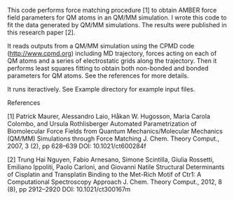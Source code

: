 
This code performs force matching procedure [1] to obtain AMBER force field parameters 
for QM atoms in an QM/MM simulation.
I wrote this code to fit the data generated by QM/MM simulations.
The results were published in this research paper [2].

It reads outputs from a QM/MM simulation using the CPMD code (http://www.cpmd.org) including MD trajectory, 
forces acting on each of QM atoms and a series of electrostatic grids along the trajectory.
Then it performs least squares fitting to obtain both non-bonded and bonded parameters for QM atoms.
See the references for more details.

It runs iteractively. See Example directory for example input files.

References

[1] Patrick Maurer, Alessandro Laio, Håkan W. Hugosson, Maria Carola Colombo, and Ursula Rothlisberger
    Automated Parametrization of Biomolecular Force Fields from Quantum Mechanics/Molecular Mechanics (QM/MM)
    Simulations through Force Matching
    J. Chem. Theory Comput., 2007, 3 (2), pp 628–639
    DOI: 10.1021/ct600284f

[2] Trung Hai Nguyen, Fabio Arnesano, Simone Scintilla, Giulia Rossetti, Emiliano Ippoliti, 
    Paolo Carloni, and Giovanni Natile
    Structural Determinants of Cisplatin and Transplatin Binding to the Met-Rich Motif of Ctr1:
    A Computational Spectroscopy Approach
    J. Chem. Theory Comput., 2012, 8 (8), pp 2912–2920
    DOI: 10.1021/ct300167m


